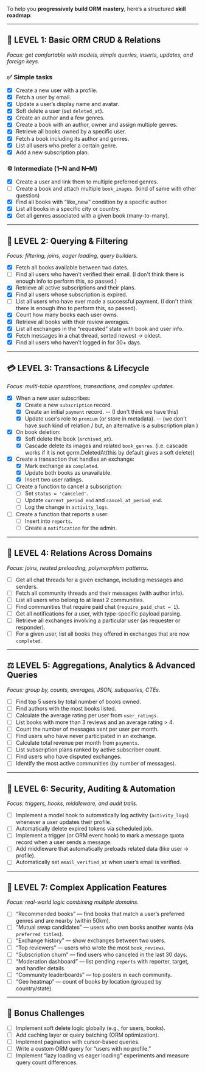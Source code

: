 To help you **progressively build ORM mastery**, here’s a structured **skill roadmap**:

---

## 🧩 **LEVEL 1: Basic ORM CRUD & Relations**

*Focus: get comfortable with models, simple queries, inserts, updates, and foreign keys.*

### ✅ Simple tasks

 - [x] Create a new user with a profile.
 - [x] Fetch a user by email.
 - [x] Update a user’s display name and avatar.
 - [x] Soft delete a user (set `deleted_at`).
 - [x] Create an author and a few genres.
 - [x] Create a book with an author, owner and assign multiple genres.
 - [x] Retrieve all books owned by a specific user.
 - [x] Fetch a book including its author and genres.
 - [x] List all users who prefer a certain genre.
 - [x] Add a new subscription plan.

### ⚙️ Intermediate (1–N and N–M)

 - [x] Create a user and link them to multiple preferred genres.
 - [ ] Create a book and attach multiple `book_images`. (kind of same with other question)
 - [x] Find all books with “like_new” condition by a specific author.
 - [x] List all books in a specific city or country.
 - [x] Get all genres associated with a given book (many-to-many).

---

## 🧭 **LEVEL 2: Querying & Filtering**

*Focus: filtering, joins, eager loading, query builders.*

 - [x] Fetch all books available between two dates.
 - [ ] Find all users who haven’t verified their email. (I don't think there is enough info to perform this, so passed.)
 - [x] Retrieve all active subscriptions and their plans.
 - [x] Find all users whose subscription is expired.
 - [ ] List all users who have ever made a successful payment. (I don't think there is enough ifno to perform this, so passed).
 - [x] Count how many books each user owns.
 - [x] Retrieve all books with their review averages.
 - [x] List all exchanges in the “requested” state with book and user info.
 - [x] Fetch messages in a chat thread, sorted newest → oldest.
 - [x] Find all users who haven’t logged in for 30+ days.

---

## 💳 **LEVEL 3: Transactions & Lifecycle**

*Focus: multi-table operations, transactions, and complex updates.*

 - [x] When a new user subscribes:
   - [x] Create a new `subscription` record.
   - [x] Create an initial `payment` record. --  (I don't think we have this)
   - [x] Update user’s role to `premium` (or store in metadata). -- (we don't have such kind of relation / but, an alternative is a subscription plan )
 - [x] On book deletion:
   - [x] Soft delete the book (`archived_at`).
   - [x] Cascade delete its images and related `book_genres`. (i.e. cascade works if it is not gorm.DeletedAt(this by default gives a soft delete))
 - [x] Create a transaction that handles an exchange:
   - [x] Mark exchange as `completed`.
   - [x] Update both books as unavailable.
   - [x] Insert two user ratings.
 - [ ] Create a function to cancel a subscription:
   - [ ] Set `status = 'canceled'`.
   - [ ] Update `current_period_end` and `cancel_at_period_end`.
   - [ ] Log the change in `activity_logs`.
 - [ ] Create a function that reports a user:
   - [ ] Insert into `reports`.
   - [ ] Create a `notification` for the admin.

---

## 💬 **LEVEL 4: Relations Across Domains**

*Focus: joins, nested preloading, polymorphism patterns.*

 - [ ] Get all chat threads for a given exchange, including messages and senders.
 - [ ] Fetch all community threads and their messages (with author info).
 - [ ] List all users who belong to at least 2 communities.
 - [ ] Find communities that require paid chat (`require_paid_chat = 1`).
 - [ ] Get all notifications for a user, with type-specific payload parsing.
 - [ ] Retrieve all exchanges involving a particular user (as requester or responder).
 - [ ] For a given user, list all books they offered in exchanges that are now `completed`.

---

## ⚖️ **LEVEL 5: Aggregations, Analytics & Advanced Queries**

*Focus: group by, counts, averages, JSON, subqueries, CTEs.*

 - [ ] Find top 5 users by total number of books owned.
 - [ ] Find authors with the most books listed.
 - [ ] Calculate the average rating per user from `user_ratings`.
 - [ ] List books with more than 3 reviews and an average rating > 4.
 - [ ] Count the number of messages sent per user per month.
 - [ ] Find users who have never participated in an exchange.
 - [ ] Calculate total revenue per month from `payments`.
 - [ ] List subscription plans ranked by active subscriber count.
 - [ ] Find users who have disputed exchanges.
 - [ ] Identify the most active communities (by number of messages).

---

## 🔐 **LEVEL 6: Security, Auditing & Automation**

*Focus: triggers, hooks, middleware, and audit trails.*

 - [ ] Implement a model hook to automatically log activity (`activity_logs`) whenever a user updates their profile.
 - [ ] Automatically delete expired tokens via scheduled job.
 - [ ] Implement a trigger (or ORM event hook) to mark a message quota record when a user sends a message.
 - [ ] Add middleware that automatically preloads related data (like user → profile).
 - [ ] Automatically set `email_verified_at` when user’s email is verified.

---

## 🧠 **LEVEL 7: Complex Application Features**

*Focus: real-world logic combining multiple domains.*

 - [ ] “Recommended books” — find books that match a user’s preferred genres and are nearby (within 50km).
 - [ ] “Mutual swap candidates” — users who own books another wants (via `preferred_titles`).
 - [ ] “Exchange history” — show exchanges between two users.
 - [ ] “Top reviewers” — users who wrote the most `book_reviews`.
 - [ ] “Subscription churn” — find users who canceled in the last 30 days.
 - [ ] “Moderation dashboard” — list pending `reports` with reporter, target, and handler details.
 - [ ] “Community leaderboards” — top posters in each community.
 - [ ] “Geo heatmap” — count of books by location (grouped by country/state).

---

## 🧩 Bonus Challenges

 - [ ] Implement soft delete logic globally (e.g., for users, books).
 - [ ] Add caching layer or query batching (ORM optimization).
 - [ ] Implement pagination with cursor-based queries.
 - [ ] Write a custom ORM query for “users with no profile.”
 - [ ] Implement “lazy loading vs eager loading” experiments and measure query count differences.